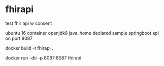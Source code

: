 # fhirapi
test fhir api w consent


ubuntu 16 container
openjdk8
java_home declared
sample springboot api on port 8087

docker build -t fhirapi .

docker run -dti -p 8087:8087 fhirapi

